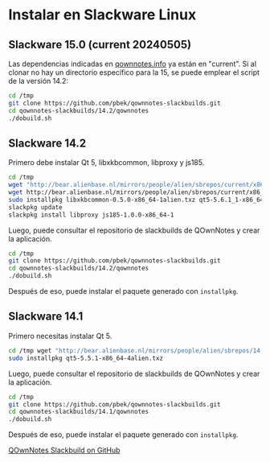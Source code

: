 # Instalar en Slackware Linux

## Slackware 15.0 (current 20240505)

Las dependencias indicadas en [qownnotes.info](https://github.com/pbek/QOwnNotes/blob/main/build-systems/slackware/qownnotes.info) ya están en "current". Si al clonar no hay un directorio específico para la 15, se puede emplear el script de la versión 14.2:

```bash
cd /tmp
git clone https://github.com/pbek/qownnotes-slackbuilds.git
cd qownnotes-slackbuilds/14.2/qownnotes
./dobuild.sh
```

## Slackware 14.2

Primero debe instalar Qt 5, libxkbcommon, libproxy y js185.

```bash
cd /tmp
wget "http://bear.alienbase.nl/mirrors/people/alien/sbrepos/current/x86_64/qt5/qt5-5.6.1_1-x86_64-1alien.txz"
wget http://bear.alienbase.nl/mirrors/people/alien/sbrepos/current/x86_64/libxkbcommon/libxkbcommon-0.5.0-x86_64-1alien.txz
sudo installpkg libxkbcommon-0.5.0-x86_64-1alien.txz qt5-5.6.1_1-x86_64-1alien.txz
slackpkg update
slackpkg install libproxy js185-1.0.0-x86_64-1
```

Luego, puede consultar el repositorio de slackbuilds de QOwnNotes y crear la aplicación.

```bash
cd /tmp
git clone https://github.com/pbek/qownnotes-slackbuilds.git
cd qownnotes-slackbuilds/14.2/qownnotes
./dobuild.sh
```

Después de eso, puede instalar el paquete generado con `installpkg`.

## Slackware 14.1

Primero necesitas instalar Qt 5.

```bash
cd /tmp wget "http://bear.alienbase.nl/mirrors/people/alien/sbrepos/14.1/x86_64/qt5/qt5-5.5.1-x86_64-4alien.txz"
sudo installpkg qt5-5.5.1-x86_64-4alien.txz
```

Luego, puede consultar el repositorio de slackbuilds de QOwnNotes y crear la aplicación.

```bash
cd /tmp
git clone https://github.com/pbek/qownnotes-slackbuilds.git
cd qownnotes-slackbuilds/14.1/qownnotes
./dobuild.sh
```

Después de eso, puede instalar el paquete generado con `installpkg`.

[QOwnNotes Slackbuild on GitHub](https://github.com/pbek/qownnotes-slackbuilds/)
